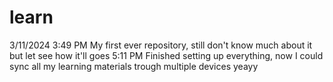 # learn

3/11/2024
    3:49 PM
        My first ever repository, still don't know much about it but let see how it'll goes
    5:11 PM
        Finished setting up everything, now I could sync all my learning materials trough multiple devices yeayy